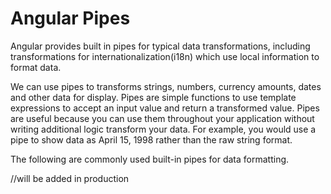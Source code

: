 # Angular Pipes

Angular provides built in pipes for typical data transformations, including transformations for internationalization(i18n) which use local information to format data.

We can use pipes to transforms strings, numbers, currency amounts, dates and other data for display. Pipes are simple functions to use template expressions to accept an input value and return a transformed value. Pipes are useful because you can use them throughout your application without writing additional logic transform your data. For example, you would use a pipe to show data as April 15, 1998 rather than the raw string format.

The following are commonly used built-in pipes for data formatting.

//will be added in production

